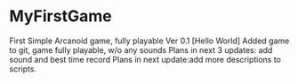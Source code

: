 # MyFirstGame
First Simple Arcanoid game, fully playable
Ver 0.1
[Hello World]
Added game to git, game fully playable, w/o any sounds
Plans in next 3 updates: add sound and best time record
Plans in next update:add more descriptions to scripts.
